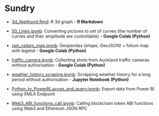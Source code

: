 # Sundry

- [3d_likelihood.Rmd](3d_likelihood.Rmd): R 3d graph  - **R Markdown**

- [50_Lines.ipynb](50_Lines.ipynb): Converting pictures to set of curves (the number of curves and their amplitude are controllable) - **Google Colab (Python)**

- [rain_radars_map.ipynb](rain_radars_map.ipynb): Geopandas (shape, GeoJSON) + folium map with legend - **Google Colab (Python)**

- [traffic_camera.ipynb](traffic_camera.ipynb): Collecting shots from Auckland traffic cameras without authorisation - **Google Colab (Python)**

- [weather_history_scraping.ipynb](weather_history_scraping.ipynb): Scrapping weather history for a long period without authorisation - **Jupyter Notebook (Python)**

- [Python_to_PowerBI_acces_and_query.ipynb](Python_to_PowerBI_acces_and_query.ipynb): Export data from Power BI using XMLA Endpoint

- [Web3_ABI_functions_call.ipynb](Web3_ABI_functions_call.ipynb): Calling blockchain token ABI functions using Web3 and Ethereum JSON RPC 
